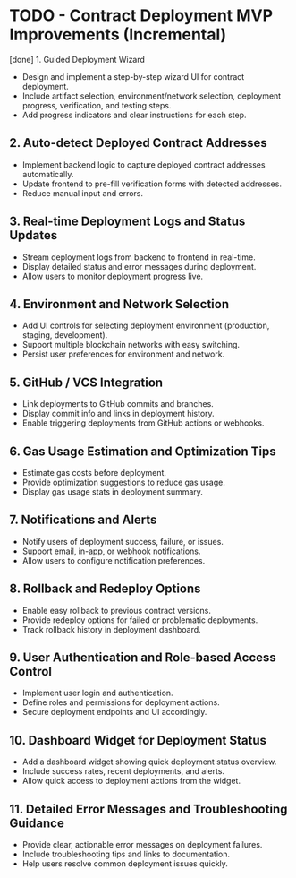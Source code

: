 # TODO - Contract Deployment MVP Improvements (Incremental)

[done] 1. Guided Deployment Wizard
- Design and implement a step-by-step wizard UI for contract deployment.
- Include artifact selection, environment/network selection, deployment progress, verification, and testing steps.
- Add progress indicators and clear instructions for each step.

## 2. Auto-detect Deployed Contract Addresses
- Implement backend logic to capture deployed contract addresses automatically.
- Update frontend to pre-fill verification forms with detected addresses.
- Reduce manual input and errors.

## 3. Real-time Deployment Logs and Status Updates
- Stream deployment logs from backend to frontend in real-time.
- Display detailed status and error messages during deployment.
- Allow users to monitor deployment progress live.

## 4. Environment and Network Selection
- Add UI controls for selecting deployment environment (production, staging, development).
- Support multiple blockchain networks with easy switching.
- Persist user preferences for environment and network.

## 5. GitHub / VCS Integration
- Link deployments to GitHub commits and branches.
- Display commit info and links in deployment history.
- Enable triggering deployments from GitHub actions or webhooks.

## 6. Gas Usage Estimation and Optimization Tips
- Estimate gas costs before deployment.
- Provide optimization suggestions to reduce gas usage.
- Display gas usage stats in deployment summary.

## 7. Notifications and Alerts
- Notify users of deployment success, failure, or issues.
- Support email, in-app, or webhook notifications.
- Allow users to configure notification preferences.

## 8. Rollback and Redeploy Options
- Enable easy rollback to previous contract versions.
- Provide redeploy options for failed or problematic deployments.
- Track rollback history in deployment dashboard.

## 9. User Authentication and Role-based Access Control
- Implement user login and authentication.
- Define roles and permissions for deployment actions.
- Secure deployment endpoints and UI accordingly.

## 10. Dashboard Widget for Deployment Status
- Add a dashboard widget showing quick deployment status overview.
- Include success rates, recent deployments, and alerts.
- Allow quick access to deployment actions from the widget.

## 11. Detailed Error Messages and Troubleshooting Guidance
- Provide clear, actionable error messages on deployment failures.
- Include troubleshooting tips and links to documentation.
- Help users resolve common deployment issues quickly.